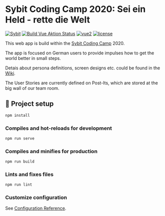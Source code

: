 # Sybit Coding Camp 2020: Sei ein Held - rette die Welt
[![Sybit](https://img.shields.io/badge/-Sybit-b71583.svg)](https://www.sybit.de/)
[![Build Vue Aktion Status](https://github.com/Sybit-Education/Coding-Camp-2020/workflows/Build%20vue/badge.svg)](https://github.com/Sybit-Education/Coding-Camp-2020/actions)<space><space>
[![vue2](https://img.shields.io/badge/vue-2.x-brightgreen.svg)](https://vuejs.org/)
[![license](https://img.shields.io/github/license/mashape/apistatus.svg)](https://github.com/Sybit-Education/Coding-Camp-2020/blob/develop/LICENSE)

  
  
  
This web app is build within the [Sybit Coding Camp](https://coding-camp.sybit.de) 2020.

The app is focused on German users to provide impulses how to get the world better in small steps.

Detais about persona definitions, screen designs etc. could be found in the [Wiki](https://github.com/Sybit-Education/Coding-Camp-2020/wiki).

The User Stories are currently defined on Post-Its, which are stored at the big wall of our team room.

## 🔧 Project setup

``` sh
npm install
```

### Compiles and hot-reloads for development

``` sh
npm run serve
```

### Compiles and minifies for production

``` sh
npm run build
```

### Lints and fixes files

``` sh
npm run lint
```

### Customize configuration

See [Configuration Reference](https://cli.vuejs.org/config/).
